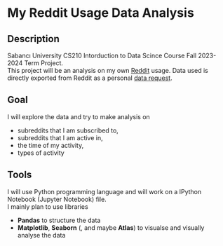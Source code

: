 # My Reddit Usage Data Analysis

## Description  
Sabancı University CS210 Intorduction to Data Scince Course Fall 2023-2024 Term Project.  
This project will be an analysis on my own [Reddit](https://www.reddit.com/) usage. Data used is directly exported from Reddit as a personal [data request](https://www.reddit.com/settings/data-request).  

## Goal  
I will explore the data and try to make analysis on
* subreddits that I am subscribed to,
* subreddits that I am active in,
* the time of my activity,
* types of activity

## Tools  
I will use Python programming language and will work on a IPython Notebook (Jupyter Notebook) file.  
I mainly plan to use libraries
* **Pandas** to structure the data
* **Matplotlib**, **Seaborn** (, and maybe **Atlas**) to visualse and visually analyse the data

